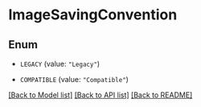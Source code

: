 # ImageSavingConvention

## Enum


* `LEGACY` (value: `"Legacy"`)

* `COMPATIBLE` (value: `"Compatible"`)


[[Back to Model list]](../README.md#documentation-for-models) [[Back to API list]](../README.md#documentation-for-api-endpoints) [[Back to README]](../README.md)


